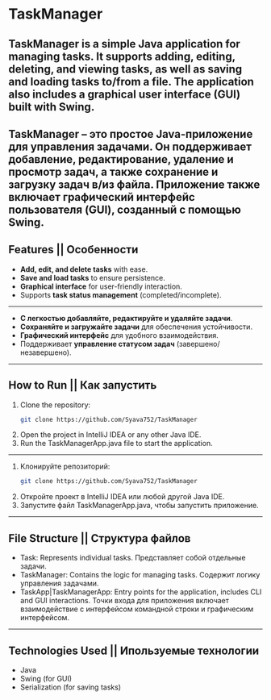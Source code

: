 # TaskManager

**TaskManager** is a simple Java application for managing tasks. It supports adding, editing, deleting, and viewing tasks, as well as saving and loading tasks to/from a file. The application also includes a graphical user interface (GUI) built with Swing.
---
**TaskManager** – это простое Java-приложение для управления задачами. Он поддерживает добавление, редактирование, удаление и просмотр задач, а также сохранение и загрузку задач в/из файла. Приложение также включает графический интерфейс пользователя (GUI), созданный с помощью Swing.
---

## Features || Особенности
- **Add, edit, and delete tasks** with ease.
- **Save and load tasks** to ensure persistence.
- **Graphical interface** for user-friendly interaction.
- Supports **task status management** (completed/incomplete).
---
- **С легкостью добавляйте, редактируйте и удаляйте задачи**.
- **Сохраняйте и загружайте задачи** для обеспечения устойчивости.
- **Графический интерфейс** для удобного взаимодействия.
- Поддерживает **управление статусом задач** (завершено/незавершено).
---

## How to Run || Как запустить
1. Clone the repository:
   ```bash
   git clone https://github.com/Syava752/TaskManager
2. Open the project in IntelliJ IDEA or any other Java IDE.
3. Run the TaskManagerApp.java file to start the application.
---
1. Клонируйте репозиторий:
    ```bash
   git clone https://github.com/Syava752/TaskManager
2. Откройте проект в IntelliJ IDEA или любой другой Java IDE.
3. Запустите файл TaskManagerApp.java, чтобы запустить приложение.
---

## File Structure || Структура файлов
- Task: Represents individual tasks. Представляет собой отдельные задачи.
- TaskManager: Contains the logic for managing tasks. Содержит логику управления задачами.
- TaskApp|TaskManagerApp: Entry points for the application, includes CLI and GUI interactions. Точки входа для приложения включает взаимодействие с интерфейсом командной строки и графическим интерфейсом.
--- 

## Technologies Used || Ипользуемые технологии
* Java
* Swing (for GUI)
* Serialization (for saving tasks)

